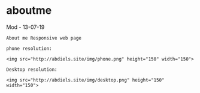 aboutme
=======


Mod - 13-07-19

	About me Responsive web page

	phone resolution:

	<img src="http://abdiels.site/img/phone.png" height="150" width="150">

	Desktop resolution:

	<img src="http://abdiels.site/img/desktop.png" height="150" width="150">

